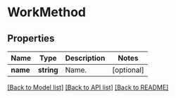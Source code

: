 # WorkMethod

## Properties
Name | Type | Description | Notes
------------ | ------------- | ------------- | -------------
**name** | **string** | Name. | [optional] 

[[Back to Model list]](../../README.md#documentation-for-models) [[Back to API list]](../../README.md#documentation-for-api-endpoints) [[Back to README]](../../README.md)

